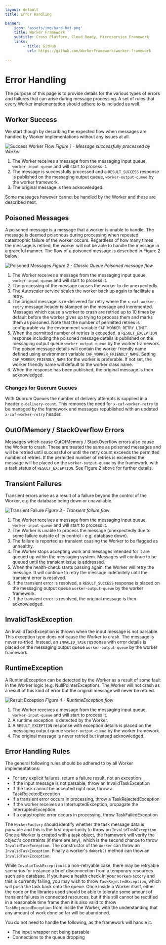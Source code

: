 ```yaml
---
layout: default
title: Error Handling

banner:
    icon: 'assets/img/hard-hat.png'
    title: Worker Framework
    subtitle: Cross Platform, Cloud Ready, Microservice Framework
    links:
        - title: GitHub
          url: https://github.com/WorkerFramework/worker-framework
          
---
```


# Error Handling

The purpose of this page is to provide details for the various types of errors and failures that can arise during message processing. A set of rules that every Worker implementation should adhere to is included as well.

## Worker Success
We start though by describing the expected flow when messages are handled by Worker implementations without any issues at all.

![Success Worker Flow](images/WorkerSuccessFlow.png)
*Figure 1 - Message successfully processed by Worker*

1. The Worker receives a message from the messaging input queue, `worker-input-queue` and will start to process it.
2. The message is successfully processed and a `RESULT_SUCCESS` response is published on the messaging output queue, `worker-output-queue` by the worker framework.
3. The original message is then acknowledged.

Some messages however cannot be handled by the Worker and these are described next.

## Poisoned Messages
A poisoned message is a message that a worker is unable to handle. The message is deemed poisonous during processing when repeated catastrophic failure of the worker occurs. Regardless of how many times the message is retried, the worker will not be able to handle the message in a graceful manner. The flow of a poisoned message is described in Figure 2 below:

![Poisoned Messages](images/PoisonedMessage.png)
*Figure 2 - Classic Queue Poisoned message flow*

1. The Worker receives a message from the messaging input queue, `worker-input-queue` and will start to process it.
2. The processing of the message causes the worker to die unexpectedly.
3. The Autoscaler service scales the worker back up again to facilitate a retry.
4. The original message is re-delivered for retry where the `x-caf-worker-retry` message header is stamped on the message and incremented. Messages which cause a worker to crash are retried up to 10 times by default before the worker gives up trying to process them and marks them as poisoned. Note that the number of permitted retries is configurable via the environment variable `CAF_WORKER_RETRY_LIMIT`.
5. When the permitted number of retries is exceeded, a `RESULT_EXCEPTION` response including the poisoned message details is published on the messaging output queue `worker-output-queue` by the worker framework. The poison message details will contain the worker friendly name defined using environment variable `CAF_WORKER_FRIENDLY_NAME`. Setting `CAF_WORKER_FRIENDLY_NAME` for the worker is preferable. If not set, the worker friendly name will default to the worker class name.  
6. When the response has been published, the original message is then acknowledged.

### Changes for Quorum Queues
With Quorum Queues the number of delivery attempts is supplied in a header `x-delivery-count`. This removes the need for
`x-caf-worker-retry` to be managed by the framework and messages republished with an updated `x-caf-worker-retry` 
header.

## OutOfMemory / StackOverflow Errors
Messages which cause OutOfMemory / StackOverflow errors also cause the Worker to crash. These are treated the same as poisoned messages and will be retried until successful or until the retry count exceeds the permitted number of retries.  If the permitted number of retries is exceeded the message will be placed on the `worker-output-queue` by the framework, with a task status of `RESULT_EXCEPTION`. See Figure 2 above for further details.

## Transient Failures
Transient errors arise as a result of a failure beyond the control of the Worker, e.g the database being down or unavailable.

![Transient Failure](images/TransientFailure.png)
*Figure 3 - Transient failure flow*

1. The Worker receives a message from the messaging input queue, `worker-input-queue` and will start to process it.
2. The Worker is unable to process the message (unexpectedly due to some failure outside of its control - e.g. database down).
3. The failure is reported as transient causing the Worker to be flagged as unhealthy.
4. The Worker stops accepting work and messages intended for it are queued up within the messaging system. Messages will continue to be queued until the transient issue is addressed.
5. When the health-check starts passing again, the Worker will retry the message. It will continue to retry the message indefinitely until the transient error is resolved.
6. If the transient error is resolved, a `RESULT_SUCCESS` response is placed on the messaging output queue `worker-output-queue` by the worker framework.
7. If the transient error is resolved, the original message is then acknowledged.
 
## InvalidTaskException
An InvalidTaskException is thrown when the input message is not parsable. This exception type does not cause the Worker to crash. The message is never re-tried. Instead, an `INVALID_TASK` response with error details is placed on the messaging output queue `worker-output-queue` by the worker framework.

## RuntimeException
A RuntimeException can be detected by the Worker as a result of some fault in the Worker logic (e.g. NullPointerException). The Worker will not crash as a result of this kind of error but the original message will never be retried.

![Result Exception](images/RuntimeException.png)
*Figure 4 - RuntimeException flow*

1. The Worker receives a message from the messaging input queue, `worker-input-queue` and will start to process it.
2. A runtime exception is detected by the Worker.
3. A `RESULT_EXCEPTION` response with exception details is placed on the messaging output queue `worker-output-queue` by the worker framework.
4. The original message is never retried but instead acknowledged.

## Error Handling Rules
The general following rules should be adhered to by all Worker implementations:

 - For any explicit failures, return a failure result, not an exception
 - If the input message is not parsable, throw an InvalidTaskException
 - If the task cannot be accepted right now, throw a TaskRejectedException
 - If a transient error occurs in processing, throw a TaskRejectedException
 - If the worker receives an InterruptedException, propagate the InterruptedException
 - If a catastrophic error occurs in processing, throw TaskFailedException

 The `WorkerFactory` should identify whether the task message data is
 parsable and this is the first opportunity to throw an `InvalidTaskException`.
 Once a Worker is created with a task object, the framework will verify the
 object's constraints (if there are any), which is the second chance to throw
 `InvalidTaskException`. The constructor of the `Worker` can throw an
 `InvalidTaskException`. Finally a worker's `doWork()` method can thow an
 `InvalidTaskException`.

 While `InvalidTaskException` is a non-retryable case, there may be retryable
 scenarios for instance a brief disconnection from a temporary resources such as
 a database. If you have a health check in your `WorkerFactory` and this is
 currently failing, you may wish to throw `TaskRejectedException`, which will
 push the task back onto the queue. Once inside a Worker itself, either the
 code or the libraries used should be able to tolerate some amount of transient
 failures in connected resources, but if this still cannot be rectified in a
 reasonable time frame then it is also valid to throw `TaskRejectedException` from
 inside the Worker, with the understanding that any amount of work done so
 far will be abandoned.

 You do not need to handle the following, as the framework will handle it:

 - The input wrapper not being parsable
 - Connections to the queue dropping
